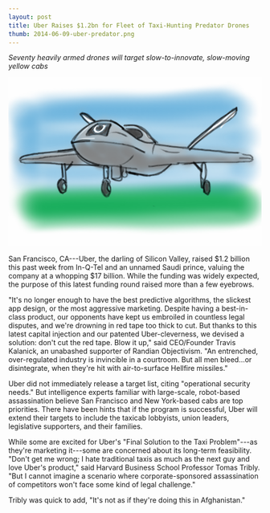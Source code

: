 ```yaml
---
layout: post
title: Uber Raises $1.2bn for Fleet of Taxi-Hunting Predator Drones
thumb: 2014-06-09-uber-predator.png
---
```


*Seventy heavily armed drones will target slow-to-innovate, slow-moving yellow cabs*

![Predatör](/assets/2014-06-09-uber-predator.png)

San Francisco, CA---Uber, the darling of Silicon Valley, raised $1.2 billion this past week from In-Q-Tel and an unnamed Saudi prince, valuing the company at a whopping $17 billion. While the funding was widely expected, the purpose of this latest funding round raised more than a few eyebrows.

"It's no longer enough to have the best predictive algorithms, the slickest app design, or the most aggressive marketing. Despite having a best-in-class product, our opponents have kept us embroiled in countless legal disputes, and we're drowning in red tape too thick to cut. But thanks to this latest capital injection and our patented Uber-cleverness, we devised a solution: don't cut the red tape. Blow it up," said CEO/Founder Travis Kalanick, an unabashed supporter of Randian Objectivism. "An entrenched, over-regulated industry is invincible in a courtroom. But all men bleed...or disintegrate, when they're hit with air-to-surface Hellfire missiles."

Uber did not immediately release a target list, citing "operational security needs." But intelligence experts familiar with large-scale, robot-based assassination believe San Francisco and New York-based cabs are top priorities. There have been hints that if the program is successful, Uber will extend their targets to include the taxicab lobbyists, union leaders, legislative supporters, and their families.

While some are excited for Uber's "Final Solution to the Taxi Problem"---as they're marketing it---some are concerned about its long-term feasibility. "Don't get me wrong; I hate traditional taxis as much as the next guy and love Uber's product," said Harvard Business School Professor Tomas Tribly. "But I cannot imagine a scenario where corporate-sponsored assassination of competitors won't face some kind of legal challenge."

Tribly was quick to add, "It's not as if they're doing this in Afghanistan."
